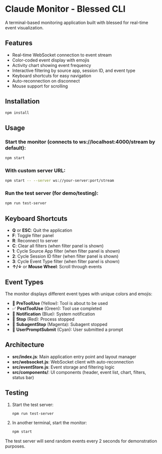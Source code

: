 # Claude Monitor - Blessed CLI

A terminal-based monitoring application built with blessed for real-time event visualization.

## Features

- Real-time WebSocket connection to event stream
- Color-coded event display with emojis
- Activity chart showing event frequency
- Interactive filtering by source app, session ID, and event type
- Keyboard shortcuts for easy navigation
- Auto-reconnection on disconnect
- Mouse support for scrolling

## Installation

```bash
npm install
```

## Usage

### Start the monitor (connects to ws://localhost:4000/stream by default):
```bash
npm start
```

### With custom server URL:
```bash
npm start -- --server ws://your-server:port/stream
```

### Run the test server (for demo/testing):
```bash
npm run test-server
```

## Keyboard Shortcuts

- **Q** or **ESC**: Quit the application
- **F**: Toggle filter panel
- **R**: Reconnect to server
- **C**: Clear all filters (when filter panel is shown)
- **1**: Cycle Source App filter (when filter panel is shown)
- **2**: Cycle Session ID filter (when filter panel is shown)
- **3**: Cycle Event Type filter (when filter panel is shown)
- **↑/↓** or **Mouse Wheel**: Scroll through events

## Event Types

The monitor displays different event types with unique colors and emojis:

- 🔧 **PreToolUse** (Yellow): Tool is about to be used
- ✅ **PostToolUse** (Green): Tool use completed
- 🔔 **Notification** (Blue): System notification
- 🛑 **Stop** (Red): Process stopped
- 👥 **SubagentStop** (Magenta): Subagent stopped
- 💬 **UserPromptSubmit** (Cyan): User submitted a prompt

## Architecture

- **src/index.js**: Main application entry point and layout manager
- **src/websocket.js**: WebSocket client with auto-reconnection
- **src/eventStore.js**: Event storage and filtering logic
- **src/components/**: UI components (header, event list, chart, filters, status bar)

## Testing

1. Start the test server:
   ```bash
   npm run test-server
   ```

2. In another terminal, start the monitor:
   ```bash
   npm start
   ```

The test server will send random events every 2 seconds for demonstration purposes.